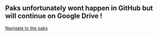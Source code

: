 ## Paks unfortunately wont happen in GitHub but will continue on Google Drive !

[Navigate to the paks](https://drive.google.com/drive/folders/1HCdgdSUJjabiQc0r_psrWCLFI4Mk0VPs?usp=sharing)
